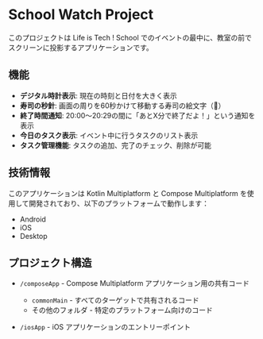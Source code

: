 # School Watch Project

このプロジェクトは Life is Tech ! School でのイベントの最中に、教室の前でスクリーンに投影するアプリケーションです。

## 機能

- **デジタル時計表示**: 現在の時刻と日付を大きく表示
- **寿司の秒針**: 画面の周りを60秒かけて移動する寿司の絵文字（🍣）
- **終了時間通知**: 20:00～20:29の間に「あとX分で終了だよ！」という通知を表示
- **今日のタスク表示**: イベント中に行うタスクのリスト表示
- **タスク管理機能**: タスクの追加、完了のチェック、削除が可能

## 技術情報

このアプリケーションは Kotlin Multiplatform と Compose Multiplatform を使用して開発されており、以下のプラットフォームで動作します：
- Android
- iOS
- Desktop

## プロジェクト構造

* `/composeApp` - Compose Multiplatform アプリケーション用の共有コード
  - `commonMain` - すべてのターゲットで共有されるコード
  - その他のフォルダ - 特定のプラットフォーム向けのコード

* `/iosApp` - iOS アプリケーションのエントリーポイント